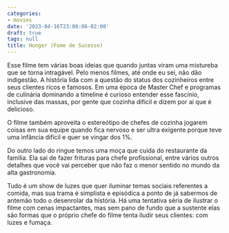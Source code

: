 ```yaml
---
categories:
- movies
date: '2023-04-16T23:08:06-02:00'
draft: true
tags: null
title: Hunger (Fome de Sucesso)
---
```


Esse filme tem várias boas ideias que quando juntas viram uma mistureba que se torna intragável. Pelo menos filmes, até onde eu sei, não dão indigestão. A história lida com a questão do status dos cozinheiros entre seus clientes ricos e famosos. Em uma época de Master Chef e programas de culinária dominando a timeline é curioso entender esse fascínio, inclusive das massas, por gente que cozinha difícil e dizem por aí que é delicioso.

O filme também aproveita o estereótipo de chefes de cozinha jogarem coisas em sua equipe quando fica nervoso e ser ultra exigente porque teve uma infância difícil e quer se vingar dos 1%.

Do outro lado do ringue temos uma moça que cuida do restaurante da família. Ela sai de fazer frituras para chefe profissional, entre vários outros detalhes que você vai perceber que não faz o menor sentido no mundo da alta gastronomia.

Tudo é um show de luzes que quer iluminar temas sociais referentes a comida, mas sua trama é simplista e episódica a ponto de já sabermos de antemão todo o desenrolar da história. Há uma tentativa séria de ilustrar o filme com cenas impactantes, mas sem pano de fundo que a sustente elas são formas que o próprio chefe do filme tenta iludir seus clientes: com luzes e fumaça.
